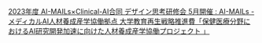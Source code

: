 [2023年度 AI-MAILs×Clinical-AI合同 デザイン思考研修会 5月開催 : AI-MAILs - メディカルAI人材養成産学協働拠点   大学教育再生戦略推進費「保健医療分野におけるAI研究開発加速に向けた人材養成産学協働プロジェクト 」](https://qi.tc/qi/111402)